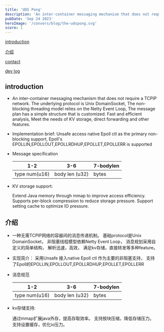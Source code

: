 ```yaml
---
title: 'UDS Pong'
description: 'An inter-container messaging mechanism that does not require a TCPIP network.'
pubDate: 'Sep 24 2023'
heroImage: '/convers/blog/the-udspong.svg'
score: 1
---
```



[introduction](#introduction)

[介绍](#介绍)

[contact](#contact)

[dev log](#dev-log)



## introduction

+ An inter-container messaging mechanism that does not require a TCPIP network.
  The underlying protocol is Unix DomainSocket,
  The non-blocking threading model relies on the Netty Event Loop,
  The message plan has a simple structure that is customized.
  Fast and efficient analysis,
  Meet the needs of KV storage, direct forwarding and other features.

+ Implementation brief:
  Unsafe access native Epoll ctl as the primary non-blocking support,
  Epoll's EPOLLIN,EPOLLOUT,EPOLLRDHUP,EPOLLET,EPOLLERR is supported

+ Message specification

  | 1-2           | 3-6            | 7-bodylen |
  | ------------- | -------------- | --------- |
  | type num(u16) | body len (u32) | bytes     |

+ KV storage support:

  Extend Java memory through mmap to improve access efficiency.
  Supports per-block compression to reduce storage pressure.
  Support setting cache to optimize IO pressure.

## 介绍

+ 一种无需TCPIP网络的容器间的消息传递机制。
基础protocol是Unix DomainSocket，
非阻塞线程模型依赖Netty Event Loop，
消息规划采用自定义的简单结构，
解析迅速，高效，
满足kv存储，直接转发等多种feature。

+ 实现简介：
采用Unsafe 接入native Epoll ctl 作为主要的非阻塞支持，
支持了Epoll的EPOLLIN,EPOLLOUT,EPOLLRDHUP,EPOLLET,EPOLLERR

+ 消息规范

  | 1-2           | 3-6            | 7-bodylen |
  | ------------- | -------------- | --------- |
  | type num(u16) | body len (u32) | bytes     |

+ kv存储支持:

  通过mmap扩展java外存，提高存取效率。
  支持按块压缩，降低存储压力。
  支持设置缓存，优化io压力。


